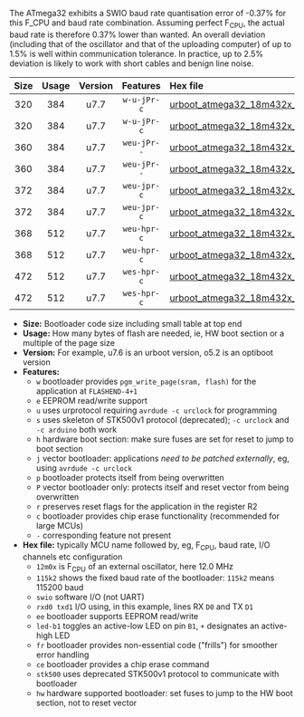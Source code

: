The ATmega32 exhibits a SWIO baud rate quantisation error of -0.37% for this F_CPU and baud rate combination. Assuming perfect F<sub>CPU</sub>, the actual baud rate is therefore 0.37% lower than wanted. An overall deviation (including that of the oscillator and that of the uploading computer) of up to 1.5% is well within communication tolerance. In practice, up to 2.5% deviation is likely to work with short cables and benign line noise.

|Size|Usage|Version|Features|Hex file|
|:-:|:-:|:-:|:-:|:--|
|320|384|u7.7|`w-u-jPr-c`|[urboot_atmega32_18m432x_+250k0_swio_rxd0_txd1_led+b0_fr_ce.hex](https://raw.githubusercontent.com/stefanrueger/urboot.hex/main/cores/mightycore/atmega32/external_oscillator/fcpu_18m432x/br_+250k0/urboot_atmega32_18m432x_+250k0_swio_rxd0_txd1_led+b0_fr_ce.hex)|
|320|384|u7.7|`w-u-jPr-c`|[urboot_atmega32_18m432x_+250k0_swio_rxd0_txd1_led+b7_fr_ce.hex](https://raw.githubusercontent.com/stefanrueger/urboot.hex/main/cores/mightycore/atmega32/external_oscillator/fcpu_18m432x/br_+250k0/urboot_atmega32_18m432x_+250k0_swio_rxd0_txd1_led+b7_fr_ce.hex)|
|360|384|u7.7|`weu-jPr--`|[urboot_atmega32_18m432x_+250k0_swio_rxd0_txd1_ee_led+b0_fr.hex](https://raw.githubusercontent.com/stefanrueger/urboot.hex/main/cores/mightycore/atmega32/external_oscillator/fcpu_18m432x/br_+250k0/urboot_atmega32_18m432x_+250k0_swio_rxd0_txd1_ee_led+b0_fr.hex)|
|360|384|u7.7|`weu-jPr--`|[urboot_atmega32_18m432x_+250k0_swio_rxd0_txd1_ee_led+b7_fr.hex](https://raw.githubusercontent.com/stefanrueger/urboot.hex/main/cores/mightycore/atmega32/external_oscillator/fcpu_18m432x/br_+250k0/urboot_atmega32_18m432x_+250k0_swio_rxd0_txd1_ee_led+b7_fr.hex)|
|372|384|u7.7|`weu-jpr-c`|[urboot_atmega32_18m432x_+250k0_swio_rxd0_txd1_ee_led+b0_fr_ce.hex](https://raw.githubusercontent.com/stefanrueger/urboot.hex/main/cores/mightycore/atmega32/external_oscillator/fcpu_18m432x/br_+250k0/urboot_atmega32_18m432x_+250k0_swio_rxd0_txd1_ee_led+b0_fr_ce.hex)|
|372|384|u7.7|`weu-jpr-c`|[urboot_atmega32_18m432x_+250k0_swio_rxd0_txd1_ee_led+b7_fr_ce.hex](https://raw.githubusercontent.com/stefanrueger/urboot.hex/main/cores/mightycore/atmega32/external_oscillator/fcpu_18m432x/br_+250k0/urboot_atmega32_18m432x_+250k0_swio_rxd0_txd1_ee_led+b7_fr_ce.hex)|
|368|512|u7.7|`weu-hpr-c`|[urboot_atmega32_18m432x_+250k0_swio_rxd0_txd1_ee_led+b0_fr_ce_hw.hex](https://raw.githubusercontent.com/stefanrueger/urboot.hex/main/cores/mightycore/atmega32/external_oscillator/fcpu_18m432x/br_+250k0/urboot_atmega32_18m432x_+250k0_swio_rxd0_txd1_ee_led+b0_fr_ce_hw.hex)|
|368|512|u7.7|`weu-hpr-c`|[urboot_atmega32_18m432x_+250k0_swio_rxd0_txd1_ee_led+b7_fr_ce_hw.hex](https://raw.githubusercontent.com/stefanrueger/urboot.hex/main/cores/mightycore/atmega32/external_oscillator/fcpu_18m432x/br_+250k0/urboot_atmega32_18m432x_+250k0_swio_rxd0_txd1_ee_led+b7_fr_ce_hw.hex)|
|472|512|u7.7|`wes-hpr-c`|[urboot_atmega32_18m432x_+250k0_swio_rxd0_txd1_ee_led+b0_fr_ce_stk500_hw.hex](https://raw.githubusercontent.com/stefanrueger/urboot.hex/main/cores/mightycore/atmega32/external_oscillator/fcpu_18m432x/br_+250k0/urboot_atmega32_18m432x_+250k0_swio_rxd0_txd1_ee_led+b0_fr_ce_stk500_hw.hex)|
|472|512|u7.7|`wes-hpr-c`|[urboot_atmega32_18m432x_+250k0_swio_rxd0_txd1_ee_led+b7_fr_ce_stk500_hw.hex](https://raw.githubusercontent.com/stefanrueger/urboot.hex/main/cores/mightycore/atmega32/external_oscillator/fcpu_18m432x/br_+250k0/urboot_atmega32_18m432x_+250k0_swio_rxd0_txd1_ee_led+b7_fr_ce_stk500_hw.hex)|

- **Size:** Bootloader code size including small table at top end
- **Usage:** How many bytes of flash are needed, ie, HW boot section or a multiple of the page size
- **Version:** For example, u7.6 is an urboot version, o5.2 is an optiboot version
- **Features:**
  + `w` bootloader provides `pgm_write_page(sram, flash)` for the application at `FLASHEND-4+1`
  + `e` EEPROM read/write support
  + `u` uses urprotocol requiring `avrdude -c urclock` for programming
  + `s` uses skeleton of STK500v1 protocol (deprecated); `-c urclock` and `-c arduino` both work
  + `h` hardware boot section: make sure fuses are set for reset to jump to boot section
  + `j` vector bootloader: applications *need to be patched externally*, eg, using `avrdude -c urclock`
  + `p` bootloader protects itself from being overwritten
  + `P` vector bootloader only: protects itself and reset vector from being overwritten
  + `r` preserves reset flags for the application in the register R2
  + `c` bootloader provides chip erase functionality (recommended for large MCUs)
  + `-` corresponding feature not present
- **Hex file:** typically MCU name followed by, eg, F<sub>CPU</sub>, baud rate, I/O channels etc configuration
  + `12m0x` is F<sub>CPU</sub> of an external oscillator, here 12.0 MHz
  + `115k2` shows the fixed baud rate of the bootloader: `115k2` means 115200 baud
  + `swio` software I/O (not UART)
  + `rxd0 txd1` I/O using, in this example, lines RX `D0` and TX `D1`
  + `ee` bootloader supports EEPROM read/write
  + `led-b1` toggles an active-low LED on pin `B1`, `+` designates an active-high LED
  + `fr` bootloader provides non-essential code ("frills") for smoother error handling
  + `ce` bootloader provides a chip erase command
  + `stk500` uses deprecated STK500v1 protocol to communicate with bootloader
  + `hw` hardware supported bootloader: set fuses to jump to the HW boot section, not to reset vector
